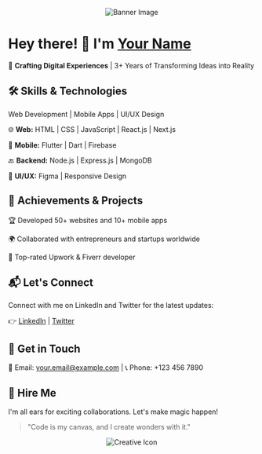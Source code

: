 <p align="center">
  <img src="https://your-image-url.com/banner-image.png" alt="Banner Image" />
</p>

# Hey there! 👋 I'm [Your Name](https://www.yourwebsite.com)

🚀 **Crafting Digital Experiences** | 3+ Years of Transforming Ideas into Reality

## 🛠️ Skills & Technologies

Web Development | Mobile Apps | UI/UX Design

🌐 **Web:** HTML | CSS | JavaScript | React.js | Next.js

📱 **Mobile:** Flutter | Dart | Firebase

🔙 **Backend:** Node.js | Express.js | MongoDB

🎨 **UI/UX:** Figma | Responsive Design

## 🌟 Achievements & Projects

🏆 Developed 50+ websites and 10+ mobile apps

🌍 Collaborated with entrepreneurs and startups worldwide

🌟 Top-rated Upwork & Fiverr developer

## 📬 Let's Connect

Connect with me on LinkedIn and Twitter for the latest updates:

👉 [LinkedIn](https://www.linkedin.com/in/your-linkedin) | [Twitter](https://twitter.com/your-twitter)

## 📱 Get in Touch

📧 Email: your.email@example.com | 📞 Phone: +123 456 7890

## 🚀 Hire Me

I'm all ears for exciting collaborations. Let's make magic happen!

> "Code is my canvas, and I create wonders with it."

<p align="center">
  <img src="https://your-image-url.com/creative-icon.png" alt="Creative Icon" />
</p>
